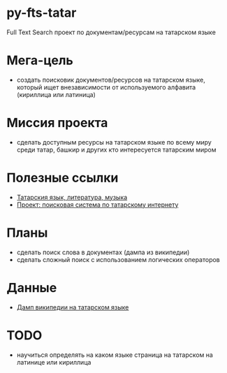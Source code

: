 # py-fts-tatar
Full Text Search проект по документам/ресурсам на татарском языке


# Мега-цель
* создать поисковик документов/ресурсов на татарском языке, который ищет внезависимости от используемого алфавита (кириллица или латиница)

# Миссия проекта
* сделать доступным ресурсы на татарском языке по всему миру среди татар, башкир и других кто интересуется татарским миром


# Полезные ссылки
* [Татарския язык, литература, музыка](http://www.kaefik.ru/2018/06/04/tatar/)
* [Проект: поисковая система по татарскому интернету](http://www.kaefik.ru/2018/06/14/search-for-tatar/)


# Планы
* сделать поиск слова в документах (дампа из википедии)
* сделать сложный поиск с использованием логических операторов

# Данные
* [Дамп википедии на татарском языке](https://dumps.wikimedia.org/ttwiki/)

# TODO
* научиться определять на каком языке страница на татарском на латинице или кириллица
